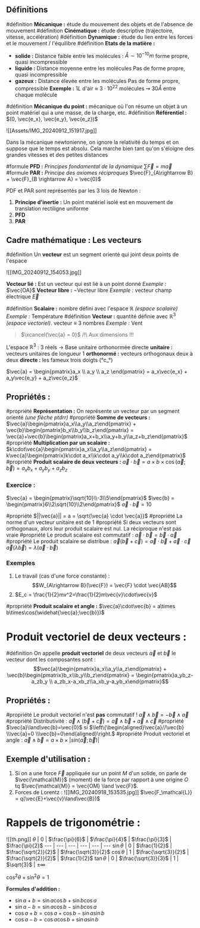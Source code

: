 Définitions
---

#définition **Mécanique :** étude du mouvement des objets et de l'absence de mouvement
#définition **Cinématique :** étude descriptive (trajectoire, vitesse, accélération)
#définition **Dynamique :** étude du lien entre les forces et le mouvement / l'équilibre
#définition **Etats de la matière :** 
- __solide :__
	Distance faible entre les molécules : $\mathring{A} \sim 10^{-10}m$
	forme propre, quasi incompressible 
- __liquide :__
	Distance moyenne entre les molécules
	Pas de forme propre, quasi incompressible
- __gazeux :__
	Distance élevée entre les molécules
	Pas de forme propre, compressible
**Exemple :** $1L$ d'air $\approx$ $3\cdot10^{22}$ molécules $\rightsquigarrow$ $30 \mathring{A}$ entre chaque molécule

#définition **Mécanique du point :** mécanique où l'on résume un objet à un point matériel qui a une masse, de la charge, etc.
#définition **Référentiel :** $(0, \vec{e_x}, \vec{e_y}, \vec{e_z})$

![[Assets/IMG_20240912_151917.jpg]]

Dans la mécanique newtonienne, on ignore la relativité du temps et on suppose que le temps est absolu. Cela marche bien tant qu'on s'éloigne des grandes vitesses et des petites distances

#formule **PFD :** *Principes fondamental de la dynamique* $\sum{\vec{F}} = m\vec{a}$
#formule **PAR :** *Principe des axiomes réciproques* $\vec{F}_{A\rightarrow B} + \vec{F}_{B \rightarrow A} = \vec{0}$

PDF et PAR sont représentés par les 3 lois de Newton :
1. **Principe d'inertie :** Un point matériel isolé est en mouvement de translation rectiligne uniforme
2. **PFD**
3. **PAR**

Cadre mathématique : Les vecteurs
---

#définition Un **vecteur** est un segment orienté qui joint deux points de l'espace

![[IMG_20240912_154053.jpg]]

**Vecteur lié :** Est un vecteur qui est lié à un point donné 
	*Exemple :* $\vec{OA}$
**Vecteur libre :** $\neg$Vecteur libre
	*Exemple :* vecteur champ électrique $\vec{E}$

#définition **Scalaire :** nombre défini avec l'espace $\mathbb{R}$ *(espace scalaire)*
	*Exemple :* Température
#définition **Vecteur :** quantité définie avec $\mathbb{R}^3$ *(espace vectoriel)*. vecteur $\equiv$ 3 nombres
	*Exemple :* Vent

> $\xcancel{\vec{a} = 0}$
> /!\\ Aux dimensions !!!

L'espace $\mathbb{R}^3$ : 3 réels
$\rightarrow$ Base unitaire orthonormée directe
**unitaire :** vecteurs unitaires de longueur 1
**orthonormé :** vecteurs orthogonaux deux à deux
**directe :** les fameux trois doigts (°c_°)

$\vec{a} = \begin{pmatrix}a_x \\ a_y \\ a_z \end{pmatrix} = a_x\vec{e_x} + a_y\vec{e_y} + a_z\vec{e_z}$

## Propriétés :
#propriété **Représentation :** On représente un vecteur par un segment orienté *(une flèche ptdrr)*
#propriété **Somme de vecteurs :** $\vec{a}\begin{pmatrix}a_x\\a_y\\a_z\end{pmatrix} + \vec{b}\begin{pmatrix}b_x\\b_y\\b_z\end{pmatrix} = \vec{a}+\vec{b}\begin{pmatrix}a_x+b_x\\a_y+b_y\\a_z+b_z\end{pmatrix}$ 
#propriété **Multiplication par un scalaire :** $k\cdot\vec{a}\begin{pmatrix}a_x\\a_y\\a_z\end{pmatrix} = k\vec{a}\begin{pmatrix}k\cdot a_x\\k\cdot a_y\\k\cdot a_z\end{pmatrix}$
#propriété **Produit scalaire de deux vecteurs :** $\vec{a} \cdot \vec{b} = a\times b\times \cos{(\vec{a};\vec{b})} = a_xb_x+a_yb_y+a_zb_z$

### Exercice :
$\vec{a} = \begin{pmatrix}\sqrt{10}\\-3\\5\end{pmatrix}$
$\vec{b} = \begin{pmatrix}6\\2\sqrt{10}\\2\end{pmatrix}$
$\vec{a} \cdot \vec{b} = 10$

#propriété $||\vec{a}|| = a = \sqrt{\vec{a} \cdot \vec{a}}$
#propriété La norme d'un vecteur unitaire est de 1
#propriété Si deux vecteurs sont orthogonaux, alors leur produit scalaire est nul. La réciproque n'est pas vraie
#propriété Le produit scalaire est commutatif : $\vec{a}\cdot\vec{b}=\vec{b}\cdot\vec{a}$
#propriété Le produit scalaire se distribue : 
	$\vec{a}(\vec{b}+\vec{c}) = \vec{a}\cdot\vec{b}+\vec{a}\cdot\vec{c}$  
	$\vec{a}(\lambda\vec{b}) = \lambda(\vec{a}\cdot\vec{b})$

### Exemples 
1. Le travail (cas d'une force constante) :
$$W_{A\rightarrow B}(\vec{F}) = \vec{F} \cdot \vec{AB}$$
2. $E_c = \frac{1}{2}mv^2=\frac{1}{2}m\vec{v}\cdot\vec{v}$

#propriété **Produit scalaire et angle :** $\vec{a}\cdot\vec{b} = a\times b\times\cos(\widehat{\vec{a};\vec{b}})$

# Produit vectoriel de deux vecteurs :
#définition On appelle **produit vectoriel** de deux vecteurs $\vec{a}$ et $\vec{b}$ le vecteur dont les composantes sont : $$\vec{a}\begin{pmatrix}a_x\\a_y\\a_z\end{pmatrix} + \vec{b}\begin{pmatrix}b_x\\b_y\\b_z\end{pmatrix} = \begin{pmatrix}a_yb_z-a_zb_y \\ a_zb_x-a_xb_z\\a_xb_y-a_yb_x\end{pmatrix}$$
## Propriétés :
#propriété Le produit vectoriel n'est **pas** commutatif ! $\vec{a} \land \vec{b} = -\vec{b} \land \vec{a}$
#propriété Distributivité : $\vec{a} \land (\vec{b}+\vec{c}) = \vec{a}\land\vec{b}+\vec{a}\land\vec{c}$
#propriété $\vec{a}\land\vec{b}=\vec{0}$ si $\left\{\begin{aligned}\vec{a}//\vec{b} \\\vec{a}=0 \\\vec{b}=0\end{aligned}\right.$
#propriété Produit vectoriel et angle : $\vec{a} \land \vec{b} = a \times b \times |sin(\vec{a};\vec{b})|$

## Exemple d'utilisation :
1. Si on a une force $\vec{F}$ appliquée sur un point $M$ d'un solide, on parle de $\vec{\mathcal{M}}$ (moment) de la force par rapport à une origine $O$ tq $\vec{\mathcal{M}} = \vec{OM} \land \vec{F}$.
2. Forces de Lorentz :
	![[IMG_20240918_153535.jpg]]
	$\vec{F_\mathcal{L}} = q(\vec{E}+\vec{v}\land\vec{B})$

# Rappels de trigonométrie :
![[th.png]]
$\theta$ | 0 | $\frac{\pi}{6}$ | $\frac{\pi}{4}$ | $\frac{\pi}{3}$ | $\frac{\pi}{2}$
--- | --- | --- | --- | --- | ---
$\sin\theta$ | 0 | $\frac{1}{2}$ | $\frac{\sqrt{2}}{2}$ | $\frac{\sqrt{3}}{2}$
$\cos\theta$ | 1 | $\frac{\sqrt{3}}{2}$ | $\frac{\sqrt{2}}{2}$ | $\frac{1}{2}$
$\tan\theta$ | 0 | $\frac{\sqrt{3}}{3}$ | 1 | $\sqrt{3}$ | $\pm\infty$

$\cos^2\theta+\sin^2\theta = 1$

**Formules d'addition :**
- $\sin a+b=\sin a\cos b+\sin b\cos a$
- $\sin a-b = \sin a\cos b - \sin b\cos a$
- $\cos a+b = \cos a+\cos b - \sin a \sin b$
- $\cos a-b=\cos a \cos b + \sin a \sin b$
